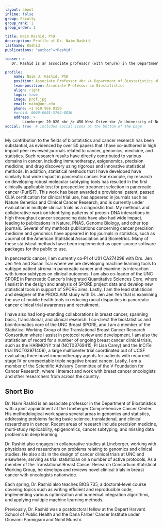 ```yaml
---
layout: about
inline: false
group: Faculty
group_rank: 1
group_order: 1

title: Naim Rashid, PhD
description: Profile of Dr. Naim Rashid.
lastname: Rashid
publications: 'author^=*Rashid'

teaser: >
   Dr. Rashid is an associate professor (with tenure) in the Department of Biostatistics at the UNC Gillings School of Global Public Health, and has a joint appointment at the Lineberger Comprehensive Cancer Center (LCCC). He currently serves as the Associate Director of the Lineberger Biostatistics Shared Resource, and co-directs the Biostatistics Cores of the UNC Pancreatic and Breast Cancer SPOREs.

profile:
    name: Naim U. Rashid, PhD
    position: Associate Professor <br /> Department of Biostatistics <br /> Gillings School of Global Public Health, <br /> Lineberger Comprehensive Cancer Center
    team-position: Associate Professor in Biostatistics
    align: right 
    logos: true
    image: prof.jpg
    email: naim@unc.edu
    phone: +1 919 966 8150
    #orcid: 0000-0001-5796-0836
    address: >
        Lineberger 20-020 <br /> 450 West Drive <br /> University of North Carolina at Chapel Hill <br />Chapel Hill, NC, 27599
social: true  # includes social icons at the bottom of the page        
---
```


My contribution to the fields of biostatistics and cancer research has been substantial, as evidenced by over 50 papers that I have co-authored in high impact peer reviewed journals related to cancer, genomics, medicine, and statistics. Such research results have directly contributed to various domains in cancer, including immunotherapy, epigenomics, precision medicine, and drug discovery using rigorous and innovative statistical methods. In addition, statistical methods that I have developed have similarly had wide impact in pancreatic cancer.  For example, my research on developing robust molecular subtyping tools has resulted in the first clinically applicable test for prospective treatment selection in pancreatic cancer (PurIST).  This work has been awarded a provisional patent, passed CLIA certification for clinical trial use, has appeared in journals such as Nature Genetics and Clinical Cancer Research, and is currently under evaluation in multiple clinical trials as a diagnostic tool.  My methods and collaborative work on identifying patterns of protein-DNA interactions in high throughput cancer sequencing data have also had wide impact,  leading to publications in Nature, PNAS, Genome Biology, and other top journals. Several of my methods publications concerning cancer precision medicine and genomics have appeared in top journals in statistics, such as Journal of the American Statistical Association and Biometrics. Many of these statistical methods have been implemented as open-source software packages for the public to use.  

In pancreatic cancer, I am currently co-PI of U01 CA274298 with Drs. Jen Jen Yeh and Susan Tsai where we are developing machine learning tools to subtype patient stroma in pancreatic cancer and examine its interaction with tumor subtypes on clinical outcomes. I am also co-leader of the UNC SPORE in Pancreatic Cancer’s Integrated Quantitative Sciences Core, where I assist in the design and analysis of SPORE project data and develop new statistical tools in support of SPORE aims.  Lastly, I am the lead statistician and designer of the PROCLAIM study with Dr. Jen Jen Yeh that is examining the use of mobile health tools in reducing racial disparities in pancreatic cancer clinical trial awareness and recruitment. 

I have also had long-standing collaborations in breast cancer, spanning basic, translational, and clinical research. I co-direct the biostatistics and bioinformatics core of the UNC Breast SPORE, and I am a member of the Statistical Working Group of the Translational Breast Cancer Research Consortium where I assist in protocol review and development.  I am also the statistician of record for a number of ongoing breast cancer clinical trials, such as the HARMONY trial (NCT03769415, PI Lisa Carey) and the InCITe trial (NCT03971409), a large multicenter trial coordinated out of UCSF evaluating three novel immunotherapy agents for patients with recurrent stage IV or unresectable triple negative breast cancer.  Lastly, I am a member of the Scientific Advisory Committee of the V Foundation for Cancer Research, where I interact and work with breast cancer oncologists and other researchers from across the country. 

## Short Bio

Dr. Naim Rashid is an associate professor in the Department of Biostatistics with a joint appointment at the Lineberger Comprehensive Cancer Center. His methodological work spans several areas in genomics and statistics, addressing problems facing basic science, translational, and clinical researchers in cancer. Recent areas of research include precision medicine, multi-study replicability, epigenomics, cancer subtyping, and missing data problems in deep learning. 

Dr. Rashid also engages in collaborative studies at Lineberger, working with physicians and researchers on problems relating to genomics and clinical studies. He also aids in the design of cancer clinical trials at UNC and elsewhere, serving as trial statistician on a number of active protocols. As a member of the Translational Breast Cancer Research Consortium Statistical Working Group, he develops and reviews novel clinical trials in breast cancer with oncologists nationwide.  

Each spring, Dr. Rashid also teaches BIOS 735, a doctoral-level course covering topics such as writing efficient and reproducible code, implementing various optimization and numerical integration algorithms, and applying multiple machine learning methods.

Previously, Dr. Rashid was a postdoctoral fellow at the Depart Harvard School of Public Health and the Dana Farber Cancer Institute under Giovanni Parmigiani and Nohil Munshi.  